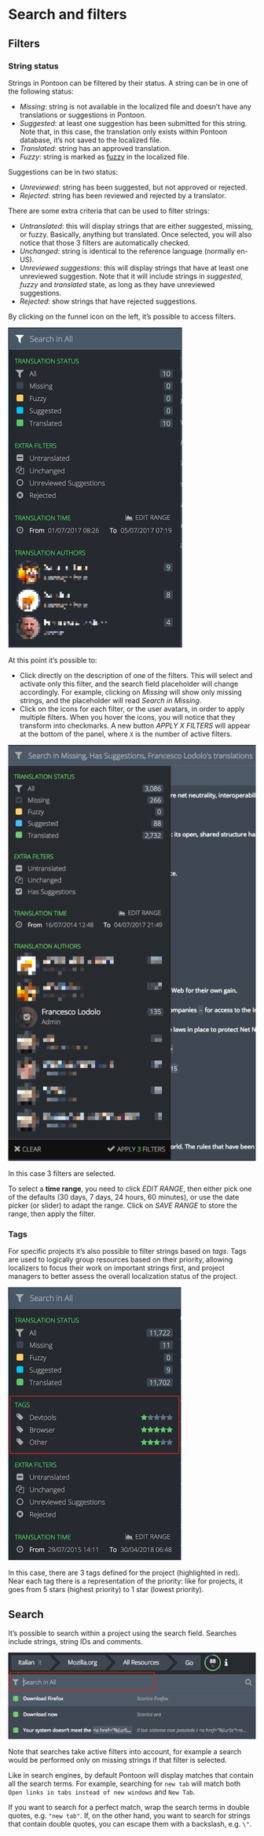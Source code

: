 # Search and filters

<!-- toc -->

## Filters

### String status

Strings in Pontoon can be filtered by their status. A string can be in one of the following status:
* *Missing*: string is not available in the localized file and doesn’t have any translations or suggestions in Pontoon.
* *Suggested*: at least one suggestion has been submitted for this string. Note that, in this case, the translation only exists within Pontoon database, it’s not saved to the localized file.
* *Translated*: string has an approved translation.
* *Fuzzy*: string is marked as [fuzzy](../../misc/glossary.md#fuzzy) in the localized file.

Suggestions can be in two status:
* *Unreviewed*: string has been suggested, but not approved or rejected.
* *Rejected*: string has been reviewed and rejected by a translator.

There are some extra criteria that can be used to filter strings:
* *Untranslated*: this will display strings that are either suggested, missing, or fuzzy. Basically, anything but translated. Once selected, you will also notice that those 3 filters are automatically checked.
* *Unchanged*: string is identical to the reference language (normally en-US).
* *Unreviewed suggestions*: this will display strings that have at least one unreviewed suggestion. Note that it will include strings in *suggested*, *fuzzy* and *translated* state, as long as they have unreviewed suggestions.
* *Rejected*: show strings that have rejected suggestions.

By clicking on the funnel icon on the left, it’s possible to access filters.

![Filters](/assets/images/pontoon/search_filters/filters.png)

At this point it’s possible to:
* Click directly on the description of one of the filters. This will select and activate only this filter, and the search field placeholder will change accordingly. For example, clicking on *Missing* will show only missing strings, and the placeholder will read *Search in Missing*.
* Click on the icons for each filter, or the user avatars, in order to apply multiple filters. When you hover the icons, you will notice that they transform into checkmarks. A new button *APPLY X FILTERS* will appear at the bottom of the panel, where `X` is the number of active filters.

![Multiple filters](/assets/images/pontoon/search_filters/filters_multiple.png)

In this case 3 filters are selected.

To select a **time range**, you need to click *EDIT RANGE*, then either pick one of the defaults (30 days, 7 days, 24 hours, 60 minutes), or use the date picker (or slider) to adapt the range. Click on *SAVE RANGE* to store the range, then apply the filter.

### Tags

For specific projects it’s also possible to filter strings based on *tags*. Tags are used to logically group resources based on their priority, allowing localizers to focus their work on important strings first, and project managers to better assess the overall localization status of the project.

![Tags in filters](/assets/images/pontoon/search_filters/filters_tags.png)

In this case, there are 3 tags defined for the project (highlighted in red). Near each tag there is a representation of the priority: like for projects, it goes from 5 stars (highest priority) to 1 star (lowest priority).

## Search

It’s possible to search within a project using the search field. Searches include strings, string IDs and comments.

![Search field](/assets/images/pontoon/search_filters/search_field.png)

Note that searches take active filters into account, for example a search would be performed only on missing strings if that filter is selected.

Like in search engines, by default Pontoon will display matches that contain all the search terms. For example, searching for `new tab` will match both `Open links in tabs instead of new windows` and `New Tab`.

If you want to search for a perfect match, wrap the search terms in double quotes, e.g. `"new tab"`. If, on the other hand, you want to search for strings that contain double quotes, you can escape them with a backslash, e.g. `\"`.
